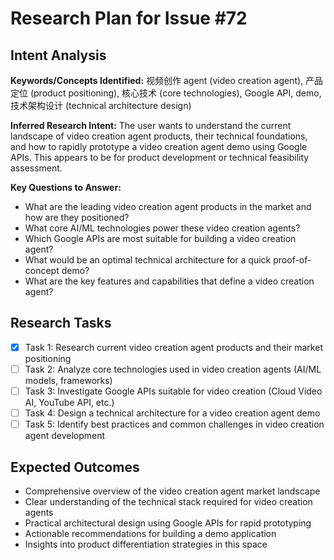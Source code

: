 # Research Plan for Issue #72

## Intent Analysis
**Keywords/Concepts Identified:** 视频创作 agent (video creation agent), 产品定位 (product positioning), 核心技术 (core technologies), Google API, demo, 技术架构设计 (technical architecture design)

**Inferred Research Intent:** The user wants to understand the current landscape of video creation agent products, their technical foundations, and how to rapidly prototype a video creation agent demo using Google APIs. This appears to be for product development or technical feasibility assessment.

**Key Questions to Answer:**
- What are the leading video creation agent products in the market and how are they positioned?
- What core AI/ML technologies power these video creation agents?
- Which Google APIs are most suitable for building a video creation agent?
- What would be an optimal technical architecture for a quick proof-of-concept demo?
- What are the key features and capabilities that define a video creation agent?

## Research Tasks
- [x] Task 1: Research current video creation agent products and their market positioning
- [ ] Task 2: Analyze core technologies used in video creation agents (AI/ML models, frameworks)
- [ ] Task 3: Investigate Google APIs suitable for video creation (Cloud Video AI, YouTube API, etc.)
- [ ] Task 4: Design a technical architecture for a video creation agent demo
- [ ] Task 5: Identify best practices and common challenges in video creation agent development

## Expected Outcomes
- Comprehensive overview of the video creation agent market landscape
- Clear understanding of the technical stack required for video creation agents
- Practical architectural design using Google APIs for rapid prototyping
- Actionable recommendations for building a demo application
- Insights into product differentiation strategies in this space